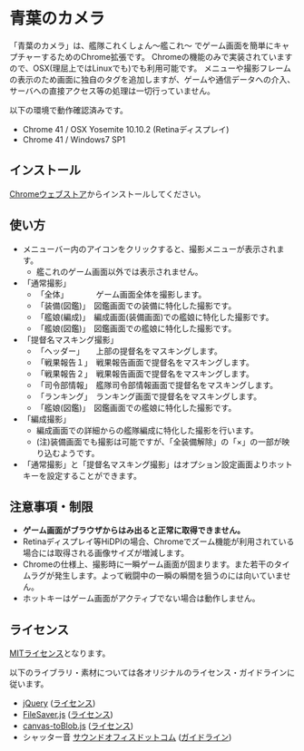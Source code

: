 # 青葉のカメラ
「青葉のカメラ」は、艦隊これくしょん～艦これ～ でゲーム画面を簡単にキャプチャーするためのChrome拡張です。
Chromeの機能のみで実装されていますので、OSX(理屈上ではLinuxでも)でも利用可能です。
メニューや撮影フレームの表示のため画面に独自のタグを追加しますが、ゲームや通信データへの介入、サーバへの直接アクセス等の処理は一切行っていません。

以下の環境で動作確認済みです。
- Chrome 41 / OSX Yosemite 10.10.2 (Retinaディスプレイ)
- Chrome 41 / Windows7 SP1

## インストール
[Chromeウェブストア](https://chrome.google.com/webstore/detail/%E9%9D%92%E8%91%89%E3%81%AE%E3%82%AB%E3%83%A1%E3%83%A9/epellgielojfhbjhdnplcnmndnifbien)からインストールしてください。

## 使い方
- メニューバー内のアイコンをクリックすると、撮影メニューが表示されます。
  - 艦これのゲーム画面以外では表示されません。
- 「通常撮影」
  - 「全体」　　　　ゲーム画面全体を撮影します。
  - 「装備(図鑑)」　図鑑画面での装備に特化した撮影です。
  - 「艦娘(編成)」　編成画面(装備画面)での艦娘に特化した撮影です。
  - 「艦娘(図鑑)」　図鑑画面での艦娘に特化した撮影です。
- 「提督名マスキング撮影」
  - 「ヘッダー」　　上部の提督名をマスキングします。
  - 「戦果報告１」　戦果報告画面で提督名をマスキングします。
  - 「戦果報告２」　戦果報告画面で提督名をマスキングします。
  - 「司令部情報」　艦隊司令部情報画面で提督名をマスキングします。
  - 「ランキング」　ランキング画面で提督名をマスキングします。
  - 「艦娘(図鑑)」　図鑑画面での艦娘に特化した撮影です。
- 「編成撮影」
  -  編成画面での詳細からの艦隊編成に特化した撮影を行います。
  - (注)装備画面でも撮影は可能ですが、「全装備解除」の「×」の一部が映り込むようです。
- 「通常撮影」と「提督名マスキング撮影」はオプション設定画面よりホットキーを設定することができます。


## 注意事項・制限
  - **ゲーム画面がブラウザからはみ出ると正常に取得できません。**
  - Retinaディスプレイ等HiDPIの場合、Chromeでズーム機能が利用されている場合には取得される画像サイズが増減します。
  - Chromeの仕様上、撮影時に一瞬ゲーム画面が固まります。また若干のタイムラグが発生します。よって戦闘中の一瞬の瞬間を狙うのには向いていません。
  - ホットキーはゲーム画面がアクティブでない場合は動作しません。

## ライセンス

[MITライセンス](https://github.com/Komit/AobaNoCamera/blob/master/LICENSE.md)となります。

以下のライブラリ・素材については各オリジナルのライセンス・ガイドラインに従います。
- [jQuery](http://jquery.com/) ([ライセンス](https://jquery.org/license/))
- [FileSaver.js](http://jquery.com/) ([ライセンス](https://github.com/eligrey/FileSaver.js/blob/master/LICENSE.md))
- [canvas-toBlob.js](http://jquery.com/) ([ライセンス](https://github.com/eligrey/canvas-toBlob.js/blob/master/LICENSE.md))
- シャッター音 [サウンドオフィスドットコム](http://www.soundoffice.com/se/item/se-033.php) ([ガイドライン](http://www.soundoffice.com/se/guideline.php))
